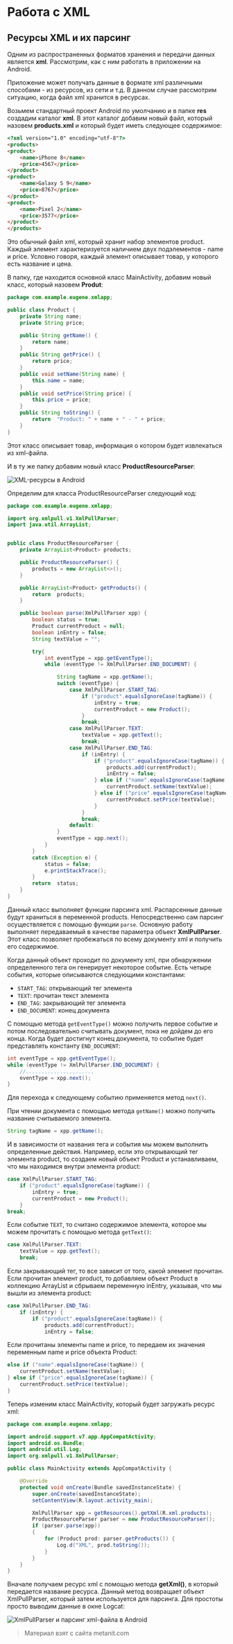 # Работа с XML

## Ресурсы XML и их парсинг

Одним из распространенных форматов хранения и передачи данных является **xml**. Рассмотрим, как с ним работать в приложении на Android.

Приложение может получать данные в формате xml различными способами - из ресурсов, из сети и т.д. В данном случае рассмотрим ситуацию, когда файл xml хранится в ресурсах.

Возьмем стандартный проект Android по умолчанию и в папке **res** создадим каталог **xml**. В этот каталог добавим новый файл, который назовем **products.xml** и который будет иметь следующее содержимое:

```html
<?xml version="1.0" encoding="utf-8"?>
<products>
<product>
    <name>iPhone 8</name>
    <price>4567</price>
</product>
<product>
    <name>Galaxy S 9</name>
    <price>8767</price>
</product>
<product>
    <name>Pixel 2</name>
    <price>3577</price>
</product>
</products>
```

Это обычный файл xml, который хранит набор элементов product. Каждый элемент характеризуется наличием двух подэлементов - name и price. Условно говоря, каждый элемент описывает товар, у которого есть название и цена.

В папку, где находится основной класс MainActivity, добавим новый класс, который назовем **Produt**:

```java
package com.example.eugene.xmlapp;

public class Product {
    private String name;
    private String price;

    public String getName() {
        return name;
    }
    public String getPrice() {
        return price;
    }
    public void setName(String name) {
        this.name = name;
    }
    public void setPrice(String price) {
        this.price = price;
    }
    public String toString() {
        return  "Product: " + name + " - " + price;
    }
}
```

Этот класс описывает товар, информация о котором будет извлекаться из xml-файла.

И в ту же папку добавим новый класс **ProductResourceParser**:

![XML-ресурсы в Android](https://metanit.com/java/android/pics/xml1.png)

Определим для класса ProductResourceParser следующий код:

```java
package com.example.eugene.xmlapp;

import org.xmlpull.v1.XmlPullParser;
import java.util.ArrayList;


public class ProductResourceParser {
    private ArrayList<Product> products;

    public ProductResourceParser() {
        products = new ArrayList<>();
    }

    public ArrayList<Product> getProducts() {
        return  products;
    }

    public boolean parse(XmlPullParser xpp) {
        boolean status = true;
        Product currentProduct = null;
        boolean inEntry = false;
        String textValue = "";

        try{
            int eventType = xpp.getEventType();
            while (eventType != XmlPullParser.END_DOCUMENT) {

                String tagName = xpp.getName();
                switch (eventType) {
                    case XmlPullParser.START_TAG:
                        if ("product".equalsIgnoreCase(tagName)) {
                            inEntry = true;
                            currentProduct = new Product();
                        }
                        break;
                    case XmlPullParser.TEXT:
                        textValue = xpp.getText();
                        break;
                    case XmlPullParser.END_TAG:
                        if (inEntry) {
                            if ("product".equalsIgnoreCase(tagName)) {
                                products.add(currentProduct);
                                inEntry = false;
                            } else if ("name".equalsIgnoreCase(tagName)) {
                                currentProduct.setName(textValue);
                            } else if ("price".equalsIgnoreCase(tagName)) {
                                currentProduct.setPrice(textValue);
                            }
                        }
                        break;
                    default:
                }
                eventType = xpp.next();
            }
        }
        catch (Exception e) {
            status = false;
            e.printStackTrace();
        }
        return  status;
    }
}
```

Данный класс выполняет функции парсинга xml. Распарсенные данные будут храниться в переменной products. Непосредственно сам парсинг осуществляется с помощью функции `parse`. Основную работу выполняет передаваемый в качестве параметра объект **XmlPullParser**. Этот класс позволяет пробежаться по всему документу xml и получить его содержимое.

Когда данный объект проходит по документу xml, при обнаружении определенного тега он генерирует некоторое событие. Есть четыре события, которые описываются следующими константами:
- `START_TAG`: открывающий тег элемента
- `TEXT`: прочитан текст элемента
- `END_TAG`: закрывающий тег элемента
- `END_DOCUMENT`: конец документа

С помощью метода `getEventType()` можно получить первое событие и потом последовательно считывать документ, пока не дойдем до его конца. Когда будет достигнут конец документа, то событие будет представлять константу `END_DOCUMENT`:

```java
int eventType = xpp.getEventType();
while (eventType != XmlPullParser.END_DOCUMENT) {
    //......................
    eventType = xpp.next();
}
```

Для перехода к следующему событию применяется метод `next()`.

При чтении документа с помощью метода `getName()` можно получить название считываемого элемента.

```java
String tagName = xpp.getName();
```

И в зависимости от названия тега и события мы можем выполнить определенные действия. Например, если это открывающий тег элемента product, то создаем новый объект Product и устанавливаем, что мы находимся внутри элемента product:

```java
case XmlPullParser.START_TAG:
    if ("product".equalsIgnoreCase(tagName)) {
        inEntry = true;
        currentProduct = new Product();
    }
break;
```

Если событие `TEXT`, то считано содержимое элемента, которое мы можем прочитать с помощью метода `getText()`:

```java
case XmlPullParser.TEXT:
    textValue = xpp.getText();
    break;
```

Если закрывающий тег, то все зависит от того, какой элемент прочитан. Если прочитан элемент product, то добавляем объект Product в коллекцию ArrayList и сбрываем переменную inEntry, указывая, что мы вышли из элемента product:

```java
case XmlPullParser.END_TAG:
    if (inEntry) {
        if ("product".equalsIgnoreCase(tagName)) {
            products.add(currentProduct);
            inEntry = false;
```

Если прочитаны элементы name и price, то передаем их значения переменным name и price объекта Product:

```java
else if ("name".equalsIgnoreCase(tagName)) {
    currentProduct.setName(textValue);
} else if ("price".equalsIgnoreCase(tagName)) {
    currentProduct.setPrice(textValue);
}
```

Теперь изменим класс MainActivity, который будет загружать ресурс xml:

```java
package com.example.eugene.xmlapp;

import android.support.v7.app.AppCompatActivity;
import android.os.Bundle;
import android.util.Log;
import org.xmlpull.v1.XmlPullParser;

public class MainActivity extends AppCompatActivity {

    @Override
    protected void onCreate(Bundle savedInstanceState) {
        super.onCreate(savedInstanceState);
        setContentView(R.layout.activity_main);

        XmlPullParser xpp = getResources().getXml(R.xml.products);
        ProductResourceParser parser = new ProductResourceParser();
        if (parser.parse(xpp))
        {
            for (Product prod: parser.getProducts()) {
                Log.d("XML", prod.toString());
            }
        }
    }
}
```

Вначале получаем ресурс xml с помощью метода **getXml()**, в который передается название ресурса. Данный метод возвращает объект XmlPullParser, который затем используется для парсинга. Для простоты просто выводим данные в окне Logcat:

![XmlPullParser и парсинг xml-файла в Android](https://metanit.com/java/android/pics/xml2.png)


> Материал взят с сайта metanit.com